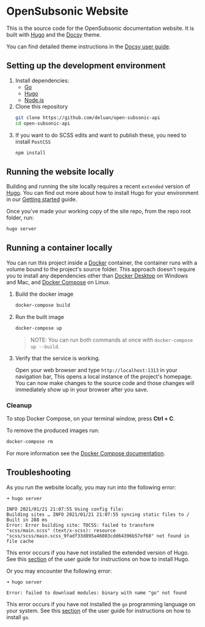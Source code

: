 # OpenSubsonic Website

This is the source code for the OpenSubsonic documentation website. It is built with [Hugo](https://gohugo.io) and the [Docsy][] theme. 

You can find detailed theme instructions in the [Docsy user guide][].

## Setting up the development environment


1. Install dependencies:
   - [Go][]
   - [Hugo][]
   - [Node.js][]
2. Clone this repository
   ```bash
   git clone https://github.com/deluan/open-subsonic-api
   cd open-subsonic-api
   ```
3. If you want to do SCSS edits and want to publish these, you need to install `PostCSS`
   ```bash
   npm install
   ```

## Running the website locally

Building and running the site locally requires a recent `extended` version of [Hugo](https://gohugo.io).
You can find out more about how to install Hugo for your environment in our
[Getting started](https://www.docsy.dev/docs/getting-started/#prerequisites-and-installation) guide.

Once you've made your working copy of the site repo, from the repo root folder, run:

```bash
hugo server
```

## Running a container locally

You can run this project inside a [Docker](https://docs.docker.com/)
container, the container runs with a volume bound to the project's source
folder. This approach doesn't require you to install any dependencies other
than [Docker Desktop](https://www.docker.com/products/docker-desktop) on
Windows and Mac, and [Docker Compose](https://docs.docker.com/compose/install/)
on Linux.

1. Build the docker image 

   ```bash
   docker-compose build
   ```

1. Run the built image

   ```bash
   docker-compose up
   ```

   > NOTE: You can run both commands at once with `docker-compose up --build`.

1. Verify that the service is working. 

   Open your web browser and type `http://localhost:1313` in your navigation bar,
   This opens a local instance of the project's homepage. You can now make
   changes to the source code and those changes will immediately show up in your
   browser after you save.

### Cleanup

To stop Docker Compose, on your terminal window, press **Ctrl + C**. 

To remove the produced images run:

```bash
docker-compose rm
```
For more information see the [Docker Compose
documentation](https://docs.docker.com/compose/gettingstarted/).

## Troubleshooting

As you run the website locally, you may run into the following error:

```
➜ hugo server

INFO 2021/01/21 21:07:55 Using config file: 
Building sites … INFO 2021/01/21 21:07:55 syncing static files to /
Built in 288 ms
Error: Error building site: TOCSS: failed to transform "scss/main.scss" (text/x-scss): resource "scss/scss/main.scss_9fadf33d895a46083cdd64396b57ef68" not found in file cache
```

This error occurs if you have not installed the extended version of Hugo.
See this [section](https://www.docsy.dev/docs/get-started/docsy-as-module/installation-prerequisites/#install-hugo) of the user guide for instructions on how to install Hugo.

Or you may encounter the following error:

```
➜ hugo server

Error: failed to download modules: binary with name "go" not found
```

This error occurs if you have not installed the `go` programming language on your system.
See this [section](https://www.docsy.dev/docs/get-started/docsy-as-module/installation-prerequisites/#install-go-language) of the user guide for instructions on how to install `go`.


[Go]: https://www.docsy.dev/docs/get-started/docsy-as-module/installation-prerequisites/#install-go-language
[Hugo]: https://www.docsy.dev/docs/get-started/docsy-as-module/installation-prerequisites/#install-hugo
[Node.js]: https://www.docsy.dev/docs/get-started/docsy-as-module/installation-prerequisites/#installupgrade-nodejs
[Docsy user guide]: https://docsy.dev/docs
[Docsy]: https://docsy.dev
